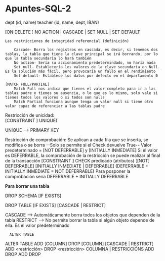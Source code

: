 # Apuntes-SQL-2
dept (id, name)
teacher (id, name, dept, IBAN)

[ON DELETE <nombre-de-la-restriccion>]
	NO ACTION | CASCADE | SET NULL | SET DEFAULT
	
	Las restricciones de integridad referencial (definición)
	
		Cascade- Borra los registros en cascada, es decir, si tenemos dos tablas, la tabla que tiene la clave principal se irá borrando, por lo que la tabla secundaria lo hará también
		No action- Sería su accionamiento predetermindado, no haría nada 
		Set null- Establecería los valores de la clave secundaria en Null. Es la solución más fácil, pero provocaría un fallo en el rendimiento
		Set default- Establece los datos por defecto en el departamento 0
	
    [MATCH FULL/PARTIAL]
		Match Full nos indica que tienes el valor completo para ir a las tablas padre o tienes su ausencia, o lo que es lo mismo, solo vale si tienes todos los valores o si todos son nulls
		Match Partial funciona aunque tenga un valor null si tiene otro valor capaz de referenciar a las tablas padre
	
  Restricción de unicidad:   
[CONSTRAINT <nombre-de-la-restriccion>]
  UNIQUE(<atributos>
  
  UNIQUE --> PRIMARY KEY
  
  Restricción de comprobación: Se aplican a cada fila que se inserta, se modifica o se borra
    --Solo se permite si el Check devuelve True--
    Valor predeterminado = [NOT DEFERRABLE] y [INITIALLY INMEDIATE]
    Si el valor es DEFERRABLE, la comprobación de la restricción se puede realizar al final de la transacción
 [CONSTRAINT <nombre-de-la-restriccion>]
    CHECK predicado (atributos)
  [[NOT] DEFERRABLE]
  [INITIALLY INMEDIATE | DEFERRABLE]
  (DEFERRABLE + INITIALLY INMEDIATE = NOT DEFERRABLE)
  Para posponer la comprobación sería DEFERRABLE + INITIALLY DEFERRABLE
  
  **Para borrar una tabla**
  
  DROP SCHEMA
  [IF EXISTS] <nombre-de-la-BD>
  
  DROP TABLE
  [IF EXISTS] <nombre-de-la-tabla>
  [CASCADE | RESTRICT]
  
  CASCADE --> Automáticamente borra todos los objetos que dependen de la tabla
  RESTRICT --> No permite borrar la tabla si algún objeto depende de ella. Es el valor predeterminado
  
  
      ALTER TABLE
      
 ALTER TABLE <nombre-de-la-tabla> ADD [COLUMN] <atributo> <dominio>
                                  DROP [COLUMN] <atributo> [CASCADE | RESTRICT]
                                  ADD <restricción>
                                  DROP <restricción>
    COLUMNA      |   RESTRICCIÓNS
  ADD      DROP    ADD        DROP
